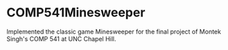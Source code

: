 # COMP541Minesweeper
Implemented the classic game Minesweeper for the final project of Montek Singh's COMP 541 at UNC Chapel Hill.
